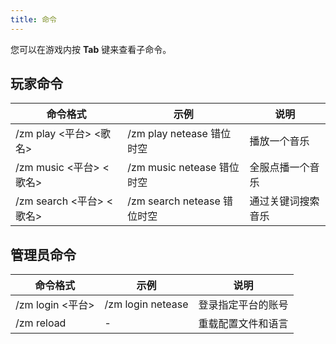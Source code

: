 ```yaml
---
title: 命令
---
```


您可以在游戏内按 **Tab** 键来查看子命令。

## 玩家命令

| 命令格式                 | 示例                        | 说明               |
| ------------------------ | --------------------------- | ------------------ |
| /zm play <平台> <歌名>   | /zm play netease 错位时空   | 播放一个音乐       |
| /zm music <平台> <歌名>  | /zm music netease 错位时空  | 全服点播一个音乐   |
| /zm search <平台> <歌名> | /zm search netease 错位时空 | 通过关键词搜索音乐 |

## 管理员命令

| 命令格式         | 示例              | 说明               |
| ---------------- | ----------------- | ------------------ |
| /zm login <平台> | /zm login netease | 登录指定平台的账号 |
| /zm reload       | -                 | 重载配置文件和语言 |